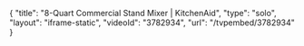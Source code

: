 {
    "title": "8-Quart Commercial Stand Mixer | KitchenAid",
    "type": "solo",
    "layout": "iframe-static",
    "videoId": "3782934",
    "url": "\/tvpembed\/3782934"
}